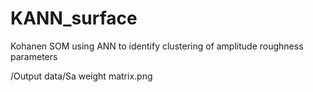 # KANN_surface
Kohanen SOM using ANN to identify clustering of amplitude roughness parameters

/Output data/Sa weight matrix.png
